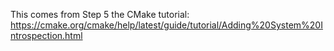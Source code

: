 This comes from Step 5 the CMake tutorial: https://cmake.org/cmake/help/latest/guide/tutorial/Adding%20System%20Introspection.html
